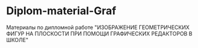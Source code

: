 # Diplom-material-Graf
Материалы по дипломной работе "ИЗОБРАЖЕНИЕ ГЕОМЕТРИЧЕСКИХ ФИГУР НА ПЛОСКОСТИ ПРИ ПОМОЩИ ГРАФИЧЕСКИХ РЕДАКТОРОВ В ШКОЛЕ"
